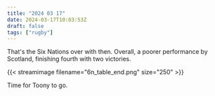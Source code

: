 ```yaml
---
title: "2024 03 17"
date: 2024-03-17T10:03:53Z
draft: false
tags: ["rugby"]
---
```


That's the Six Nations over with then. Overall, a poorer performance by Scotland, finishing fourth with two victories.

{{< streamimage filename="6n_table_end.png" size="250" >}}

Time for Toony to go.
